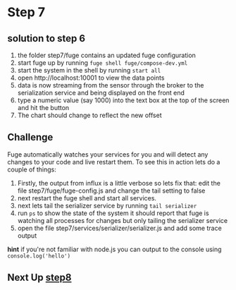 # Step 7

## solution to step 6
1. the folder step7/fuge contains an updated fuge configuration
2. start fuge up by running `fuge shell fuge/compose-dev.yml`
3. start the system in the shell by running `start all`
4. open http://localhost:10001 to view the data points
5. data is now streaming from the sensor through the broker to the serialization
service and being displayed on the front end
6. type a numeric value (say 1000) into the text box at the top of the screen
and hit the button
7. The chart should change to reflect the new offset


## Challenge

Fuge automatically watches your services for you and will detect any changes to your code and live restart them. To see this in action
lets do a couple of things:

1. Firstly, the output from influx is a little verbose so lets fix that: edit the file step7/fuge/fuge-config.js and change the tail setting to false
2. next restart the fuge shell and start all services.
3. next lets tail the serializer service by running `tail serializer`
4. run `ps` to show the state of the system it should report that fuge is watching all processes for changes but only tailing the serializer service
5. open the file step7/services/serializer/serializer.js and add some trace output

__hint__ if you're not familiar with node.js you can output to the console using `console.log('hello')`

## Next Up [step8](../step8/README.md)
